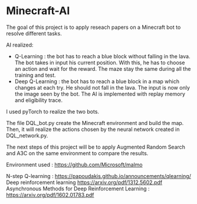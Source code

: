 # Minecraft-AI

The goal of this project is to apply reseach papers on a Minecraft bot to resolve different tasks.

AI realized:
- Q-Learning : the bot has to reach a blue block without falling in the lava. The bot takes in input his current position. With this, he has to choose an action and wait for the reward. The maze stay the same during all the training and test.
- Deep Q-Learning : the bot has to reach a blue block in a map which changes at each try. He should not fall in the lava. The input is now only the image seen by the bot. The AI is implemented with replay memory and eligibility trace.

I used pyTorch to realize the two bots.

The file DQL_bot.py create the Minecraft environment and build the map. Then, it will realize the actions chosen by the neural network created in DQL_network.py.

The next steps of this project will be to apply Augmented Random Search and A3C on the same environment to compare the results.

Environment used : https://github.com/Microsoft/malmo

N-step Q-learning : https://papoudakis.github.io/announcements/qlearning/  
Deep reinforcement learning https://arxiv.org/pdf/1312.5602.pdf  
Asynchronous Methods for Deep Reinforcement Learning : https://arxiv.org/pdf/1602.01783.pdf  

